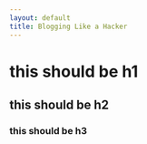 ```yaml
---
layout: default
title: Blogging Like a Hacker
---
```

# this should be h1
## this should be h2
### this should be h3
